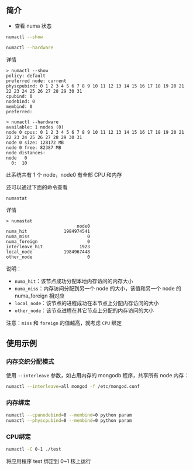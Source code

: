 ## 简介

- 查看 numa 状态

```bash
numactl --show

numactl --hardware
```

详情

```
> numactl --show
policy: default
preferred node: current
physcpubind: 0 1 2 3 4 5 6 7 8 9 10 11 12 13 14 15 16 17 18 19 20 21 22 23 24 25 26 27 28 29 30 31
cpubind: 0
nodebind: 0
membind: 0
preferred:

> numactl --hardware
available: 1 nodes (0)
node 0 cpus: 0 1 2 3 4 5 6 7 8 9 10 11 12 13 14 15 16 17 18 19 20 21 22 23 24 25 26 27 28 29 30 31
node 0 size: 128172 MB
node 0 free: 82387 MB
node distances:
node   0
  0:  10
```

此系统共有 1 个 node，node0 有全部 CPU 和内存

还可以通过下面的命令查看

```bash
numastat
```

详情

```
> numastat
                           node0
numa_hit              1984974541
numa_miss                      0
numa_foreign                   0
interleave_hit              1923
local_node            1984967448
other_node                     0
```

说明：

- `numa_hit`：该节点成功分配本地内存访问的内存大小
- `numa_miss`：内存访问分配到另一个 node 的大小，该值和另一个 node 的 numa_foreign 相对应
- `local_node`：该节点的进程成功在本节点上分配内存访问的大小
- `other_node`：该节点进程在其它节点上分配的内存访问的大小

注意：`miss` 和 `foreign` 的值越高，就考虑 `CPU` 绑定

## 使用示例

### 内存交织分配模式

使用 `--interleave` 参数，如占用内存的 mongodb 程序，共享所有 node 内存：

```bash
numactl --interleave=all mongod -f /etc/mongod.conf
```

### 内存绑定

```bash
numactl --cpunodebind=0 --membind=0 python param
numactl --physcpubind=0 --membind=0 python param
```

### CPU绑定

```bash
numactl -C 0-1 ./test
```

将应用程序 test 绑定到 0~1 核上运行